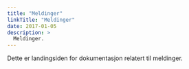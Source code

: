```yaml
---
title: "Meldinger"
linkTitle: "Meldinger"
date: 2017-01-05
description: >
  Meldinger.
---
```


Dette er landingsiden for dokumentasjon relatert til meldinger.

